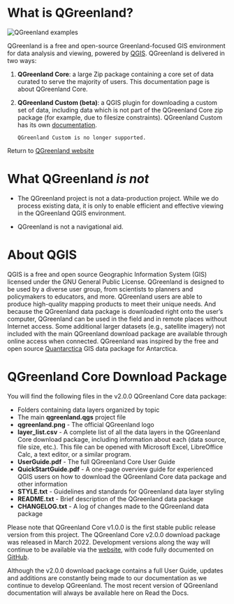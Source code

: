 # What is QGreenland?

![QGreenland examples](_images/qgreenland-examples.jpg)

QGreenland is a free and open-source Greenland-focused GIS environment for data
analysis and viewing, powered by [QGIS](https://qgis.org). QGreenland is
delivered in two ways:

1. **QGreenland Core**: a large Zip package containing a core set of data
   curated to serve the majority of users. This documentation page is about
   QGreenland Core.

2. **QGreenland Custom (beta)**: a QGIS plugin for downloading a custom set of
   data, including data which is not part of the QGreenland Core zip package
   (for example, due to filesize constraints). QGreenland Custom has its own
   [documentation](https://qgreenland-plugin.readthedocs.io).

   ```{attention}
   QGreenland Custom is no longer supported.
   ```


Return to [QGreenland website](https://qgreenland.org)

# What QGreenland *is not*

* The QGreenland project is not a data-production project. While we do
  process existing data, it is only to enable efficient and effective viewing
  in the QGreenland QGIS environment.

* QGreenland is not a navigational aid.


# About QGIS

QGIS is a free and open source Geographic Information System (GIS) licensed under 
the GNU General Public License. QGreenland is designed to be used by a diverse user group, 
from scientists to planners and policymakers to educators, and more. QGreenland users 
are able to produce high-quality mapping products to meet their unique needs.
And because the QGreenland data package is downloaded right onto the user’s computer, 
QGreenland can be used in the field and in remote places without Internet access. 
Some additional larger datasets (e.g., satellite imagery) not included with the main 
QGreenland download package are available through online access when connected.
QGreenland was inspired by the free and open source [Quantarctica](https://www.npolar.no/en/quantarctica/) 
GIS data package for Antarctica.


# QGreenland Core Download Package

You will find the following files in the v2.0.0 QGreenland Core data package:
* Folders containing data layers organized by topic
* The main **qgreenland.qgs** project file
* **qgreenland.png** - The official QGreenland logo
* **layer_list.csv** - A complete list of all the data layers in the QGreenland Core download
  package, including information about each (data source, file size, etc.). This file can be
  opened with Microsoft Excel, LibreOffice Calc, a text editor, or a similar program.
* **UserGuide.pdf** - The full QGreenland Core User Guide
* **QuickStartGuide.pdf** - A one-page overview guide for experienced QGIS users on how
  to download the QGreenland Core data package and other information
* **STYLE.txt** - Guidelines and standards for QGreenland data layer styling
* **README.txt** - Brief description of the QGreenland data package
* **CHANGELOG.txt** - A log of changes made to the QGreenland data package


Please note that QGreenland Core v1.0.0 is the first stable public release version from this project.
The QGreenland Core v2.0.0 download package was released in March 2022.
Development versions along the way will continue to be available via the 
[website](http://qgreenland.org), with code fully documented on 
[GitHub](https://github.com/nsidc/qgreenland).

Although the v2.0.0 download package contains a full User Guide, updates and additions are constantly
being made to our documentation as we continue to develop QGreenland.
The most recent version of QGreenland documentation will always be available here on Read the Docs. 
